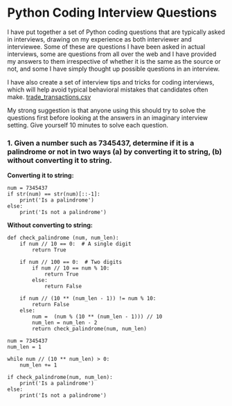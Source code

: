 # Python Coding Interview Questions

I have put together a set of Python coding questions that are typically asked in interviews, drawing on my experience as both interviewer and interviewee. Some of these are questions I have been asked in actual interviews, some are questions from all over the web and I have provided my answers to them irrespective of whether it is the same as the source or not, and some I have simply thought up possible questions in an interview.

I have also create a set of interview tips and tricks for coding interviews, which will help avoid typical behavioral mistakes that candidates often make. [trade_transactions.csv](https://github.com/arindamsinha12/scripts/tree/main/data)

My strong suggestion is that anyone using this should try to solve the questions first before looking at the answers in an imaginary interview setting. Give yourself 10 minutes to solve each question.

### 1. Given a number such as 7345437, determine if it is a palindrome or not in two ways (a) by converting it to string, (b) without converting it to string.

**Converting it to string:**

```
num = 7345437
if str(num) == str(num)[::-1]:
    print('Is a palindrome')
else:
    print('Is not a palindrome')
```

**Without converting to string:**

```
def check_palindrome (num, num_len):
    if num // 10 == 0:  # A single digit
        return True

    if num // 100 == 0:  # Two digits
        if num // 10 == num % 10:
            return True
        else:
            return False

    if num // (10 ** (num_len - 1)) != num % 10:
        return False
    else:
        num =  (num % (10 ** (num_len - 1))) // 10
        num_len = num_len - 2
        return check_palindrome(num, num_len)

num = 7345437
num_len = 1

while num // (10 ** num_len) > 0:
    num_len += 1

if check_palindrome(num, num_len):
    print('Is a palindrome')
else:
    print('Is not a palindrome')    
```

